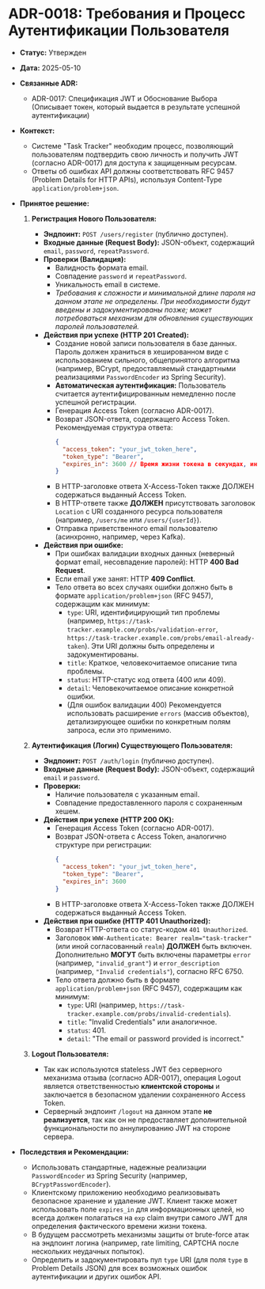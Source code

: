 # ADR-0018: Требования и Процесс Аутентификации Пользователя

*   **Статус:** Утвержден
*   **Дата:** 2025-05-10
*   **Связанные ADR:**
    *   ADR-0017: Спецификация JWT и Обоснование Выбора (Описывает токен, который выдается в результате успешной аутентификации)
*   **Контекст:**
    *   Системе "Task Tracker" необходим процесс, позволяющий пользователям подтвердить свою личность и получить JWT (согласно ADR-0017) для доступа к защищенным ресурсам.
    *   Ответы об ошибках API должны соответствовать RFC 9457 (Problem Details for HTTP APIs), используя Content-Type `application/problem+json`.

*   **Принятое решение:**

    1.  **Регистрация Нового Пользователя:**
        *   **Эндпоинт:** `POST /users/register` (публично доступен).
        *   **Входные данные (Request Body):** JSON-объект, содержащий `email`, `password`, `repeatPassword`.
        *   **Проверки (Валидация):**
            *   Валидность формата email.
            *   Совпадение `password` и `repeatPassword`.
            *   Уникальность email в системе.
            *   *Требования к сложности и минимальной длине пароля на данном этапе не определены. При необходимости будут введены и задокументированы позже; может потребоваться механизм для обновления существующих паролей пользователей.*
        *   **Действия при успехе (HTTP 201 Created):**
            *   Создание новой записи пользователя в базе данных. Пароль должен храниться в хешированном виде с использованием сильного, общепринятого алгоритма (например, BCrypt, предоставляемый стандартными реализациями `PasswordEncoder` из Spring Security).
            *   **Автоматическая аутентификация:** Пользователь считается аутентифицированным немедленно после успешной регистрации.
            *   Генерация Access Token (согласно ADR-0017).
            *   Возврат JSON-ответа, содержащего Access Token. Рекомендуемая структура ответа:
                ```json
                {
                  "access_token": "your_jwt_token_here",
                  "token_type": "Bearer",
                  "expires_in": 3600 // Время жизни токена в секундах, информационно
                }
                ```
			*   В HTTP-заголовке ответа X-Access-Token также ДОЛЖЕН содержаться выданный Access Token.
            *   В HTTP-ответе также **ДОЛЖЕН** присутствовать заголовок `Location` с URI созданного ресурса пользователя (например, `/users/me` или `/users/{userId}`).
            *   Отправка приветственного email пользователю (асинхронно, например, через Kafka).
        *   **Действия при ошибке:**
            *   При ошибках валидации входных данных (неверный формат email, несовпадение паролей): HTTP **400 Bad Request**.
            *   Если email уже занят: HTTP **409 Conflict**.
            *   Тело ответа во всех случаях ошибки должно быть в формате `application/problem+json` (RFC 9457), содержащим как минимум:
                *   `type`: URI, идентифицирующий тип проблемы (например, `https://task-tracker.example.com/probs/validation-error`, `https://task-tracker.example.com/probs/email-already-taken`). Эти URI должны быть определены и задокументированы.
                *   `title`: Краткое, человекочитаемое описание типа проблемы.
                *   `status`: HTTP-статус код ответа (400 или 409).
                *   `detail`: Человекочитаемое описание конкретной ошибки.
                *   (Для ошибок валидации 400) Рекомендуется использовать расширение `errors` (массив объектов), детализирующее ошибки по конкретным полям запроса, если это применимо.

    2.  **Аутентификация (Логин) Существующего Пользователя:**
        *   **Эндпоинт:** `POST /auth/login` (публично доступен).
        *   **Входные данные (Request Body):** JSON-объект, содержащий `email` и `password`.
        *   **Проверки:**
            *   Наличие пользователя с указанным email.
            *   Совпадение предоставленного пароля с сохраненным хешем.
        *   **Действия при успехе (HTTP 200 OK):**
            *   Генерация Access Token (согласно ADR-0017).
            *   Возврат JSON-ответа с Access Token, аналогично структуре при регистрации:
                ```json
                {
                  "access_token": "your_jwt_token_here",
                  "token_type": "Bearer",
                  "expires_in": 3600
                }
                ```
			*   В HTTP-заголовке ответа X-Access-Token также ДОЛЖЕН содержаться выданный Access Token.
        *   **Действия при ошибке (HTTP 401 Unauthorized):**
            *   Возврат HTTP-ответа со статус-кодом `401 Unauthorized`.
            *   Заголовок `WWW-Authenticate: Bearer realm="task-tracker"` (или иной согласованный `realm`) **ДОЛЖЕН** быть включен. Дополнительно **МОГУТ** быть включены параметры `error` (например, `"invalid_grant"`) и `error_description` (например, `"Invalid credentials"`), согласно RFC 6750.
            *   Тело ответа должно быть в формате `application/problem+json` (RFC 9457), содержащим как минимум:
                *   `type`: URI (например, `https://task-tracker.example.com/probs/invalid-credentials`).
                *   `title`: "Invalid Credentials" или аналогичное.
                *   `status`: 401.
                *   `detail`: "The email or password provided is incorrect."

    3.  **Logout Пользователя:**
        *   Так как используются stateless JWT без серверного механизма отзыва (согласно ADR-0017), операция Logout является ответственностью **клиентской стороны** и заключается в безопасном удалении сохраненного Access Token.
        *   Серверный эндпоинт `/logout` на данном этапе **не реализуется**, так как он не предоставляет дополнительной функциональности по аннулированию JWT на стороне сервера.

*   **Последствия и Рекомендации:**
    *   Использовать стандартные, надежные реализации `PasswordEncoder` из Spring Security (например, `BCryptPasswordEncoder`).
    *   Клиентскому приложению необходимо реализовывать безопасное хранение и удаление JWT. Клиент также может использовать поле `expires_in` для информационных целей, но всегда должен полагаться на `exp` claim внутри самого JWT для определения фактического времени жизни токена.
    *   В будущем рассмотреть механизмы защиты от brute-force атак на эндпоинт логина (например, rate limiting, CAPTCHA после нескольких неудачных попыток).
    *   Определить и задокументировать пул `type` URI (для поля `type` в Problem Details JSON) для всех возможных ошибок аутентификации и других ошибок API.
